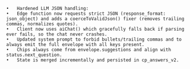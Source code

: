 	•	Hardened LLM JSON handling:
	•	Edge function now requests strict JSON (response_format: json_object) and adds a coerceToValidJson() fixer (removes trailing commas, normalizes quotes).
	•	Client now uses aiChat() which gracefully falls back if parsing ever fails, so the chat never crashes.
	•	Updated system prompt to forbid bullets/trailing commas and to always emit the full envelope with all keys present.
	•	Chips always come from envelope.suggestions and align with status.next_question.
	•	State is merged incrementally and persisted in cp_answers_v2.